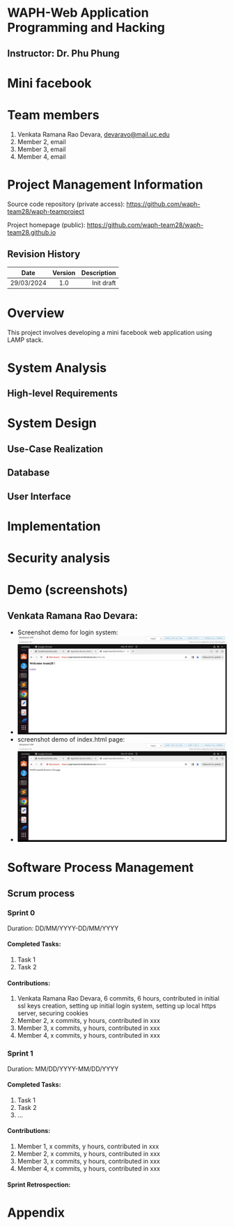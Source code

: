 
# WAPH-Web Application Programming and Hacking

## Instructor: Dr. Phu Phung

# Mini facebook

# Team members

1. Venkata Ramana Rao Devara, devaravo@mail.uc.edu
2. Member 2, email
3. Member 3, email
4. Member 4, email

# Project Management Information

Source code repository (private access): <https://github.com/waph-team28/waph-teamproject>

Project homepage (public): <https://github.com/waph-team28/waph-team28.github.io>

## Revision History

| Date       |   Version     |  Description |
|------------|:-------------:|-------------:|
| 29/03/2024 |  1.0          | Init draft   |


# Overview

This project involves developing a mini facebook web application using LAMP stack. 

# System Analysis



## High-level Requirements


# System Design



## Use-Case Realization

## Database 

## User Interface

# Implementation



# Security analysis


# Demo (screenshots)

## Venkata Ramana Rao Devara:

- Screenshot demo for login system:
- ![Login System](images/sprint0/devaravo/LoginSystem.png)
- screenshot demo of index.html page:
- ![Test page](images/sprint0/devaravo/testPage.png)


# Software Process Management



## Scrum process

### Sprint 0

Duration: DD/MM/YYYY-DD/MM/YYYY

#### Completed Tasks: 

1. Task 1
2. Task 2


#### Contributions: 

1. Venkata Ramana Rao Devara, 6 commits, 6 hours, contributed in initial ssl keys creation, setting up initial login system, setting up local https server, securing cookies 
2. Member 2, x commits, y hours, contributed in xxx
3. Member 3, x commits, y hours, contributed in xxx
4. Member 4, x commits, y hours, contributed in xxx

### Sprint 1

Duration: MM/DD/YYYY-MM/DD/YYYY

#### Completed Tasks: 

1. Task 1
2. Task 2
3. ...

#### Contributions: 

1. Member 1, x commits, y hours, contributed in xxx
2. Member 2, x commits, y hours, contributed in xxx
3. Member 3, x commits, y hours, contributed in xxx
4. Member 4, x commits, y hours, contributed in xxx

#### Sprint Retrospection:



# Appendix

